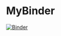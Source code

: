 # MyBinder
[![Binder](https://mybinder.org/badge_logo.svg)](https://mybinder.org/v2/gh/ivansaul/MyBinder/HEAD)
